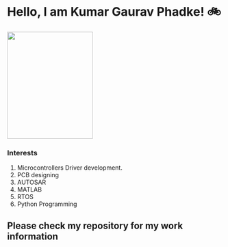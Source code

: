 # Hello, I am Kumar Gaurav Phadke! :bike: 


<img src="https://user-images.githubusercontent.com/54667428/141113717-64117ae9-0f5d-459c-854a-293a6d2d2100.gif" align = "centre" width="200" height = "250">


### Interests

1) Microcontrollers Driver development. 
2) PCB designing
3) AUTOSAR   
4) MATLAB    
5) RTOS     
6) Python Programming 
 
 ## Please check my repository for my work information
 

